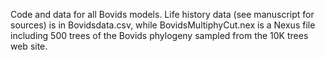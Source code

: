 Code and data for all Bovids models. Life history data (see manuscript for sources) is in Bovidsdata.csv, while BovidsMultiphyCut.nex is a Nexus file including 500 trees of the Bovids phylogeny sampled from the 10K trees web site.
